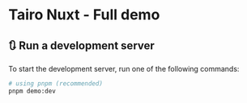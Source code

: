 # Tairo Nuxt - Full demo

## 🔃 Run a development server

To start the development server, run one of the following commands:

```bash
# using pnpm (recommended)
pnpm demo:dev
```
